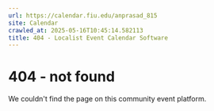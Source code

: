 ```yaml
---
url: https://calendar.fiu.edu/anprasad_815
site: Calendar
crawled_at: 2025-05-16T10:45:14.582113
title: 404 - Localist Event Calendar Software
---
```


# 404 - not found
We couldn't find the page on this community event platform.
